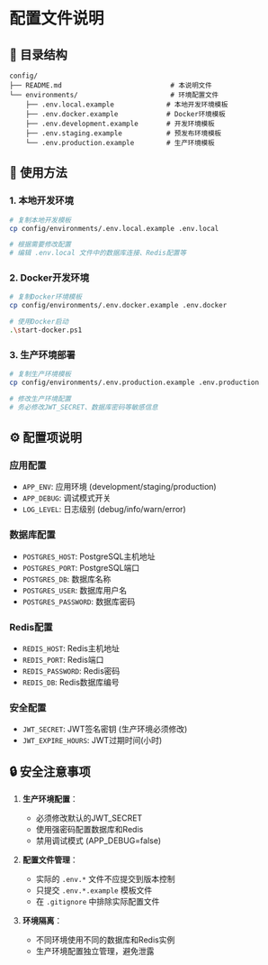 # 配置文件说明

## 📁 目录结构

```
config/
├── README.md                           # 本说明文件
└── environments/                       # 环境配置文件
    ├── .env.local.example             # 本地开发环境模板
    ├── .env.docker.example            # Docker环境模板
    ├── .env.development.example       # 开发环境模板
    ├── .env.staging.example           # 预发布环境模板
    └── .env.production.example        # 生产环境模板
```

## 🚀 使用方法

### 1. 本地开发环境

```bash
# 复制本地开发模板
cp config/environments/.env.local.example .env.local

# 根据需要修改配置
# 编辑 .env.local 文件中的数据库连接、Redis配置等
```

### 2. Docker开发环境

```bash
# 复制Docker环境模板
cp config/environments/.env.docker.example .env.docker

# 使用Docker启动
.\start-docker.ps1
```

### 3. 生产环境部署

```bash
# 复制生产环境模板
cp config/environments/.env.production.example .env.production

# 修改生产环境配置
# 务必修改JWT_SECRET、数据库密码等敏感信息
```

## ⚙️ 配置项说明

### 应用配置
- `APP_ENV`: 应用环境 (development/staging/production)
- `APP_DEBUG`: 调试模式开关
- `LOG_LEVEL`: 日志级别 (debug/info/warn/error)

### 数据库配置
- `POSTGRES_HOST`: PostgreSQL主机地址
- `POSTGRES_PORT`: PostgreSQL端口
- `POSTGRES_DB`: 数据库名称
- `POSTGRES_USER`: 数据库用户名
- `POSTGRES_PASSWORD`: 数据库密码

### Redis配置
- `REDIS_HOST`: Redis主机地址
- `REDIS_PORT`: Redis端口
- `REDIS_PASSWORD`: Redis密码
- `REDIS_DB`: Redis数据库编号

### 安全配置
- `JWT_SECRET`: JWT签名密钥 (生产环境必须修改)
- `JWT_EXPIRE_HOURS`: JWT过期时间(小时)

## 🔒 安全注意事项

1. **生产环境配置**：
   - 必须修改默认的JWT_SECRET
   - 使用强密码配置数据库和Redis
   - 禁用调试模式 (APP_DEBUG=false)

2. **配置文件管理**：
   - 实际的 `.env.*` 文件不应提交到版本控制
   - 只提交 `.env.*.example` 模板文件
   - 在 `.gitignore` 中排除实际配置文件

3. **环境隔离**：
   - 不同环境使用不同的数据库和Redis实例
   - 生产环境配置独立管理，避免泄露
